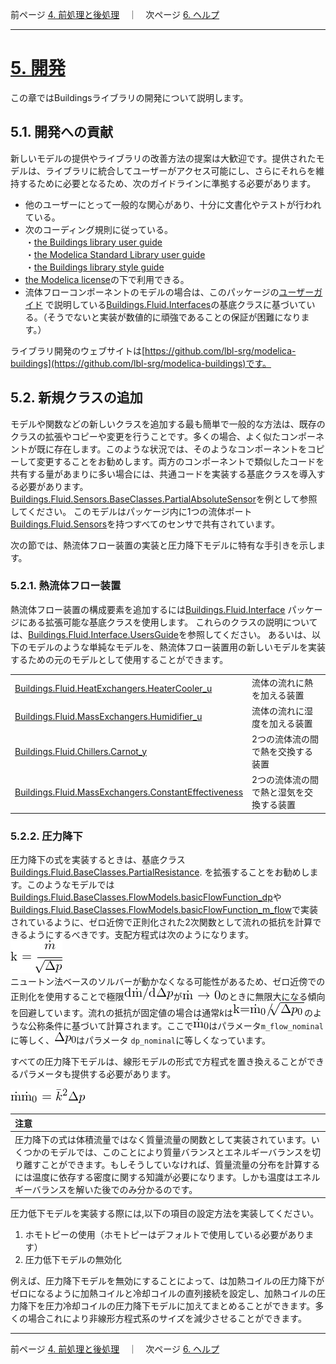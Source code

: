 前ページ [4. 前処理と後処理](./4_Pre-AndPost-Processing.md)　｜　次ページ [6. ヘルプ](./6_Help.md)  
***  
  
# [5. 開発](http://simulationresearch.lbl.gov/modelica/userGuide/development.html)  
この章ではBuildingsライブラリの開発について説明します。  
## 5.1. 開発への貢献  
新しいモデルの提供やライブラリの改善方法の提案は大歓迎です。提供されたモデルは、ライブラリに統合してユーザーがアクセス可能にし、さらにそれらを維持するために必要となるため、次のガイドラインに準拠する必要があります。  
* 他のユーザーにとって一般的な関心があり、十分に文書化やテストが行われている。  
* 次のコーディング規則に従っている。<br>・[the Buildings library user guide](http://simulationresearch.lbl.gov/modelica/releases/latest/help/Buildings_UsersGuide.html#Buildings.UsersGuide.Conventions)<br>・[the Modelica Standard Library user guide](http://simulationresearch.lbl.gov/modelica/releases/msl/3.2/help/Modelica_UsersGuide_Conventions.html#Modelica.UsersGuide.Conventions)<br>・[the Buildings library style guide](https://github.com/lbl-srg/modelica-buildings/wiki/Style-Guide)  
* [the Modelica license](http://simulationresearch.lbl.gov/modelica/releases/latest/help/Buildings_UsersGuide.html#Buildings.UsersGuide.License)の下で利用できる。  
* 流体フローコンポーネントのモデルの場合は、このパッケージの[ユーザーガイド](http://simulationresearch.lbl.gov/modelica/releases/latest/help/Buildings_Fluid_Interfaces_UsersGuide.html#Buildings.Fluid.Interfaces.UsersGuide) で説明している[Buildings.Fluid.Interfaces](http://simulationresearch.lbl.gov/modelica/releases/latest/help/Buildings_Fluid_Interfaces.html)の基底クラスに基づいている。（そうでないと実装が数値的に頑強であることの保証が困難になります。）  
  
ライブラリ開発のウェブサイトは[https://github.com/lbl-srg/modelica-buildings](https://github.com/lbl-srg/modelica-buildings)です。  
  
## 5.2. 新規クラスの追加  
モデルや関数などの新しいクラスを追加する最も簡単で一般的な方法は、既存のクラスの拡張やコピーや変更を行うことです。多くの場合、よく似たコンポーネントが既に存在します。このような状況では、そのようなコンポーネントをコピーして変更することをお勧めします。両方のコンポーネントで類似したコードを共有する量があまりに多い場合には、共通コードを実装する基底クラスを導入する必要があります。[Buildings.Fluid.Sensors.BaseClasses.PartialAbsoluteSensor](http://simulationresearch.lbl.gov/modelica/releases/latest/help/Buildings_Fluid_Sensors_BaseClasses.html#Buildings.Fluid.Sensors.BaseClasses.PartialAbsoluteSensor)を例として参照してください。 このモデルはパッケージ内に1つの流体ポート[Buildings.Fluid.Sensors](http://simulationresearch.lbl.gov/modelica/releases/latest/help/Buildings_Fluid_Sensors.html#Buildings.Fluid.Sensors)を持つすべてのセンサで共有されています。  
  
次の節では、熱流体フロー装置の実装と圧力降下モデルに特有な手引きを示します。  
  
### 5.2.1. 熱流体フロー装置  
熱流体フロー装置の構成要素を追加するには[Buildings.Fluid.Interface](http://simulationresearch.lbl.gov/modelica/releases/latest/help/Buildings_Fluid_Interfaces.html) パッケージにある拡張可能な基底クラスを使用します。 これらのクラスの説明については、[Buildings.Fluid.Interface.UsersGuide](http://simulationresearch.lbl.gov/modelica/releases/latest/help/Buildings_Fluid_Interfaces_UsersGuide.html#Buildings.Fluid.Interfaces.UsersGuide)を参照してください。
あるいは、以下のモデルのような単純なモデルを、熱流体フロー装置用の新しいモデルを実装するための元のモデルとして使用することができます。  
  
|||
|:--|:--|
|[Buildings.Fluid.HeatExchangers.HeaterCooler_u](http://simulationresearch.lbl.gov/modelica/releases/latest/help/Buildings_Fluid_HeatExchangers.html#Buildings.Fluid.HeatExchangers.HeaterCooler_u)|流体の流れに熱を加える装置|
|[Buildings.Fluid.MassExchangers.Humidifier_u](http://simulationresearch.lbl.gov/modelica/releases/latest/help/Buildings_Fluid_MassExchangers.html#Buildings.Fluid.MassExchangers.Humidifier_u)|流体の流れに湿度を加える装置|
|[Buildings.Fluid.Chillers.Carnot_y](http://simulationresearch.lbl.gov/modelica/releases/latest/help/Buildings_Fluid_Chillers.html#Buildings.Fluid.Chillers.Carnot_y)|2つの流体流の間で熱を交換する装置|
|[Buildings.Fluid.MassExchangers.ConstantEffectiveness](http://simulationresearch.lbl.gov/modelica/releases/latest/help/Buildings_Fluid_MassExchangers.html#Buildings.Fluid.MassExchangers.ConstantEffectiveness) | 2つの流体流の間で熱と湿気を交換する装置|  
  
### 5.2.2. 圧力降下  
圧力降下の式を実装するときは、基底クラス[Buildings.Fluid.BaseClasses.PartialResistance](http://simulationresearch.lbl.gov/modelica/releases/latest/help/Buildings_Fluid_BaseClasses.html#Buildings.Fluid.BaseClasses.PartialResistance). を拡張することをお勧めします。このようなモデルでは[Buildings.Fluid.BaseClasses.FlowModels.basicFlowFunction_dp](http://simulationresearch.lbl.gov/modelica/releases/latest/help/Buildings_Fluid_BaseClasses_FlowModels.html#Buildings.Fluid.BaseClasses.FlowModels.basicFlowFunction_dp)や[ Buildings.Fluid.BaseClasses.FlowModels.basicFlowFunction_m_flow](http://simulationresearch.lbl.gov/modelica/releases/latest/help/Buildings_Fluid_BaseClasses_FlowModels.html#Buildings.Fluid.BaseClasses.FlowModels.basicFlowFunction_m_flow)で実装されているように、ゼロ近傍で正則化された2次関数として流れの抵抗を計算できるようにするべきです。支配方程式は次のようになります。  
![fig.5.1](./fig/5_1.png "fig.5.1")<!-- k = \cfrac{\.m}{\sqrt[]{\Delta p}} -->   
ニュートン法ベースのソルバーが動かなくなる可能性があるため、ゼロ近傍での正則化を使用することで極限![fig.inline5.1](./fig/inline5_1.png "fig.inline5.1")<!--d\.m/d\Delta p-->が![fig.inline5.2](./fig/inline5_2.png "fig.inline5.2")<!--\.m \to 0-->のときに無限大になる傾向を回避しています。流れの抵抗が固定値の場合は通常*k*は![fig.inline5.3](./fig/inline5_3.png "fig.inline5.3")<!--k=\.m_0/\sqrt[]{\Delta p_0}-->のような公称条件に基づいて計算されます。ここで![fig.inline5.4](./fig/inline5_4.png "fig.inline5.4")<!--\.m_0-->はパラメータ`m_flow_nominal`に等しく、![fig.inline5.5](./fig/inline5_5.png "fig.inline5.5")<!--\Delta p_0-->はパラメータ `dp_nominal`に等しくなっています。  
  
すべての圧力降下モデルは、線形モデルの形式で方程式を置き換えることができるパラメータも提供する必要があります。  
  
![fig.5.2](./fig/5_2.png "fig.5.2")<!-- \.m\.m_0=\bar{k}^2 \Delta p -->  
  
|注意|
|:--|
|圧力降下の式は体積流量ではなく質量流量の関数として実装されています。いくつかのモデルでは、このことにより質量バランスとエネルギーバランスを切り離すことができます。もしそうしていなければ、質量流量の分布を計算するには温度に依存する密度に関する知識が必要になります。しかも温度はエネルギーバランスを解いた後でのみ分かるのです。|  
  
圧力低下モデルを実装する際には,以下の項目の設定方法を実装してください。  
1. ホモトピーの使用（ホモトピーはデフォルトで使用している必要があります）  
2. 圧力低下モデルの無効化  
  
例えば、圧力降下モデルを無効にすることによって、は加熱コイルの圧力降下がゼロになるように加熱コイルと冷却コイルの直列接続を設定し、加熱コイルの圧力降下を圧力冷却コイルの圧力降下モデルに加えてまとめることができます。多くの場合これにより非線形方程式系のサイズを減少させることができます。  
  
***  
前ページ [4. 前処理と後処理](./4_Pre-AndPost-Processing.md)　｜　次ページ [6. ヘルプ](./6_Help.md)